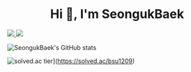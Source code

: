 <h1 align="center">Hi 👋, I'm SeongukBaek</h1>
<!-- 
<h3 align="left">Languages and Tools:</h3>
<p align="left"> <a href="https://www.cprogramming.com/" target="_blank"> <img src="https://raw.githubusercontent.com/devicons/devicon/master/icons/c/c-original.svg" alt="c" width="40" height="40"/> </a> <a href="https://www.w3schools.com/cpp/" target="_blank"> <img src="https://raw.githubusercontent.com/devicons/devicon/master/icons/cplusplus/cplusplus-original.svg" alt="cplusplus" width="40" height="40"/> </a> <a href="https://www.w3schools.com/css/" target="_blank"> <img src="https://raw.githubusercontent.com/devicons/devicon/master/icons/css3/css3-original-wordmark.svg" alt="css3" width="40" height="40"/> </a> <a href="https://www.w3.org/html/" target="_blank"> <img src="https://raw.githubusercontent.com/devicons/devicon/master/icons/html5/html5-original-wordmark.svg" alt="html5" width="40" height="40"/> </a> <a href="https://developer.mozilla.org/en-US/docs/Web/JavaScript" target="_blank"> <img src="https://raw.githubusercontent.com/devicons/devicon/master/icons/javascript/javascript-original.svg" alt="javascript" width="40" height="40"/> </a> <a href="https://reactjs.org/" target="_blank"> <img src="https://raw.githubusercontent.com/devicons/devicon/master/icons/react/react-original-wordmark.svg" alt="react" width="40" height="40"/> </a> </p> -->

<a href="https://codingjavaman.tistory.com/" target="_blank">
  <img src="https://img.shields.io/badge/Tech Blog-000000?style=flat-square&logo=tistory&logoColor=white"/>
</a>

<a href="mailto:bsu6235@gmail.com" target="_blank">
  <img src="https://img.shields.io/badge/Gmail-EA4335?style=flat-square&logo=gmail&logoColor=white"/>
</a>

![SeongukBaek's GitHub stats](https://github-readme-stats.vercel.app/api?username=SeongukBaek&show_icons=true&theme=algolia)

![solved.ac tier](http://mazassumnida.wtf/api/v2/generate_badge?boj=bsu1209)](https://solved.ac/bsu1209)
